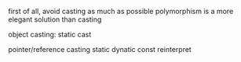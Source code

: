 first of all, avoid casting as much as possible
polymorphism is a more elegant solution than casting

object casting:
static cast

pointer/reference casting
static
dynatic
const
reinterpret
